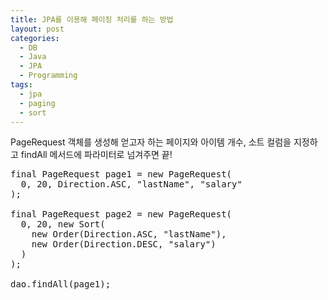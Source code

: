 ```yaml
---
title: JPA를 이용해 페이징 처리를 하는 방법
layout: post
categories:
  - DB
  - Java
  - JPA
  - Programming
tags:
  - jpa
  - paging
  - sort
---
```

PageRequest 객체를 생성해 얻고자 하는 페이지와 아이템 개수, 소트 컬럼을 지정하고 findAll 메서드에 파라미터로 넘겨주면 끝!

<pre class="lang:java decode:true">final PageRequest page1 = new PageRequest(
  0, 20, Direction.ASC, "lastName", "salary"
);

final PageRequest page2 = new PageRequest(
  0, 20, new Sort(
    new Order(Direction.ASC, "lastName"), 
    new Order(Direction.DESC, "salary")
  )
);

dao.findAll(page1);</pre>
